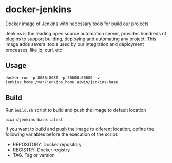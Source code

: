 # docker-jenkins

[Docker](https://www.docker.com/) image of [Jenkins](https://jenkins.io/) with necessary tools for build our projects

Jenkins is the leading open source automation server, provides hundreds of plugins to support building, deploying and automating any project. This image adds several tools used by our integration and deployment processes, like jq, curl, etc

Usage
--------------

    docker run -p 8080:8080 -p 50000:50000 -v jenkins_home:/var/jenkins_home aiwin/jenkins-base


Build
--------------

Run `build.sh` script to build and push the image to default location

    aiwin/jenkins-base:latest

If you want to build and push the image to diferent location, define the following
variables before the execution of the script:

- REPOSITORY. Docker repository
- REGISTRY. Docker registry
- TAG. Tag or version
